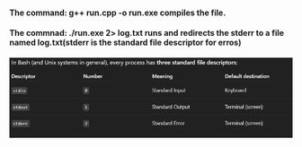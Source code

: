 #### The command: g++ run.cpp -o run.exe compiles the file.
#### The commnad: ./run.exe 2> log.txt runs and redirects the stderr to a file named log.txt(stderr is the standard file descriptor for erros)

![FDs table](fd.png)

